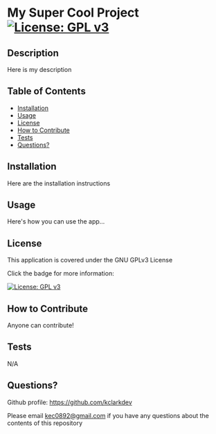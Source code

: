 # My Super Cool Project  [![License: GPL v3](https://img.shields.io/badge/License-GPLv3-blue.svg)](https://www.gnu.org/licenses/gpl-3.0)

  ## Description

  Here is my description

  ## Table of Contents

  - [Installation](#installation)
  - [Usage](#usage)
  - [License](#license)
  - [How to Contribute](#how-to-contribute)
  - [Tests](#tests)
  - [Questions?](#questions)

  ## Installation

  Here are the installation instructions

  ## Usage

  Here's how you can use the app...

  ## License

  
  This application is covered under the GNU GPLv3 License

  Click the badge for more information: 
  
  [![License: GPL v3](https://img.shields.io/badge/License-GPLv3-blue.svg)](https://www.gnu.org/licenses/gpl-3.0)

  ## How to Contribute

  Anyone can contribute!

  ## Tests

  N/A

  ## Questions?

  Github profile: https://github.com/kclarkdev

  Please email kec0892@gmail.com if you have any questions about the contents of this repository

